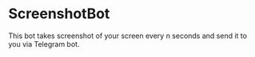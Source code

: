 # ScreenshotBot
This bot takes screenshot of your screen every n seconds and send it to you via Telegram bot.
